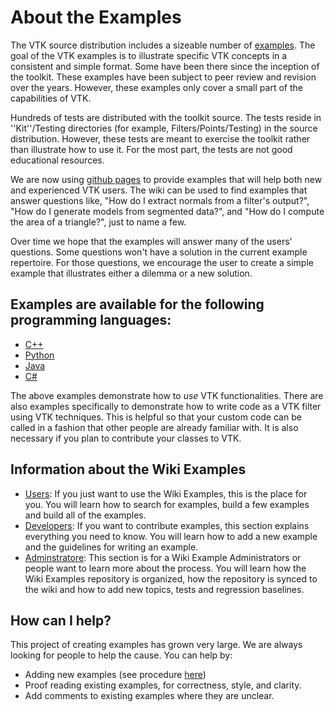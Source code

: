 # About the Examples

The VTK source distribution includes a sizeable number of [examples](https://gitlab.kitware.com/vtk/vtk/blob/master/Examples).
The goal of the VTK examples is to illustrate specific VTK concepts in a consistent and simple format. Some have been there since the inception of the toolkit. These examples have been subject to peer review and revision over the years. However, these examples only cover a small part of the capabilities of VTK.

Hundreds of tests are distributed with the toolkit source. The tests reside in ''Kit''/Testing directories (for example, Filters/Points/Testing) in the source distribution. However, these tests are meant to exercise the toolkit rather than illustrate how to use it. For the most part, the tests are not good educational resources.

We are now using [github pages](https://pages.github.com/) to provide examples that will help both new and experienced VTK users. The wiki can be used to find examples that answer questions like, "How do I extract normals from a filter's output?", "How do I generate models from segmented data?", and "How do I compute the area of a triangle?", just to name a few.

Over time we hope that the examples will answer many of the users' questions. Some questions won't have a solution in the current example repertoire. For those questions, we encourage the user to create a simple example that illustrates either a dilemma or a new solution.

## Examples are available for the following programming languages:
* [C++](Cxx/)
* [Python](Python/)
* [Java](Java/)
* [C#](CSharp/)

The above examples demonstrate how to *use* VTK functionalities. There are also examples specifically to demonstrate how to write code as a VTK filter using VTK techniques. This is helpful so that your custom code can be called in a fashion that other people are already familiar with. It is also necessary if you plan to contribute your classes to VTK.

## Information about the Wiki Examples
* [Users](Instructions/ForUsers/): If you just want to use the Wiki Examples, this is the place for you. You will learn how to search for examples, build a few examples and build all of the examples.
* [Developers](Instructions/ForDevelopers/): If you want to contribute examples, this section explains everything you need to know. You will learn how to add a new example and the guidelines for writing an example.
* [Adminstratore](Instructions/ForAdministrators/): This section is for a Wiki Example Administrators or people want to learn more about the process. You will learn how the Wiki Examples repository is organized, how the repository is synced to the wiki and how to add new topics, tests and regression baselines.

## How can I help?
This project of creating examples has grown very large. We are always looking for people to help the cause. You can help by:

* Adding new examples (see procedure [here](Instructions/ForDevelopers/))
* Proof reading existing examples, for correctness, style, and clarity.
* Add comments to existing examples where they are unclear.
